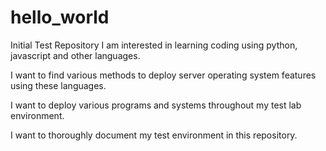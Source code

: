 # hello_world
Initial Test Repository
I am interested in learning coding using python, javascript and other languages.

I want to find various methods to deploy server operating system features using these languages.

I want to deploy various programs and systems throughout my test lab environment.

I want to thoroughly document my test environment in this repository.
